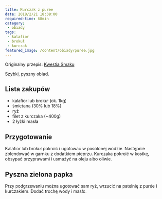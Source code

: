 ```yaml
---
title: Kurczak z purée
date: 2018/2/21 18:38:00
required-time: 60min
category: 
 - obiady
tags:
 - kalafior
 - brokuł
 - kurczak
featured_image: /content/obiady/puree.jpg
---
```


Originalny przepis: [Kwestia Smaku](https://www.kwestiasmaku.com/zielony_srodek/kalafior/puree_z_kalafiora/przepis.html)

Szybki, pyszny obiad.

<!-- more --> 

## Lista zakupów

 - kalafior lub brokuł (ok. 1kg)
 - śmietana (30% lub 18%)
 - ryż
 - filet z kurczaka (~400g)
 - 2 łyżki masła
 
## Przygotowanie

Kalafior lub brokuł pokroić i ugotować w posolonej wodzie. 
Następnie zblendować w garnku z dodatkiem pieprzu.
Kurczaka pokroić w kostkę, obsypać przyprawami i usmażyć na oleju albo oliwie.

## Pyszna zielona papka

Przy podgrzewaniu można ugotować sam ryż, wrzucić na patelnię z purée i kurczakiem. Dodać trochę wody i masło.
